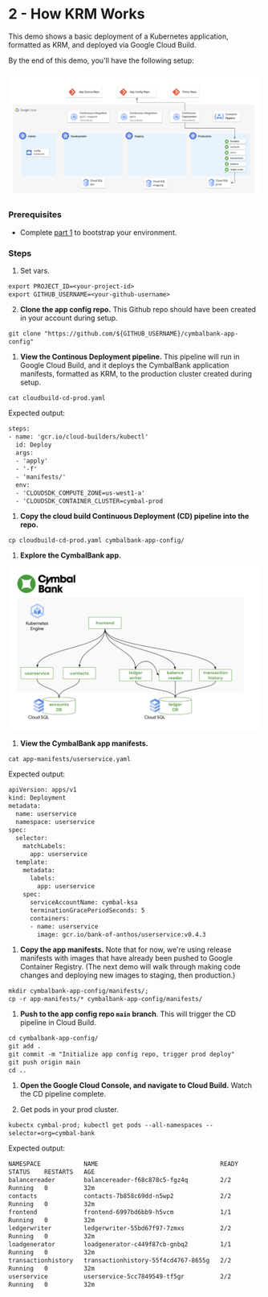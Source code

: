 # 2 - How KRM Works 

This demo shows a basic deployment of a Kubernetes application, formatted as KRM, and deployed via Google Cloud Build.

By the end of this demo, you'll have the following setup: 

![demo arch](screenshots/basic-deploy.png)

### Prerequisites 

- Complete [part 1](/1-setup) to bootstrap your environment. 


### Steps 

1. Set vars. 

```
export PROJECT_ID=<your-project-id>
export GITHUB_USERNAME=<your-github-username>
```


2. **Clone the app config repo.** This Github repo should have been created in your account during setup. 

```
git clone "https://github.com/${GITHUB_USERNAME}/cymbalbank-app-config"
```

1. **View the Continous Deployment pipeline.** This pipeline will run in Google Cloud Build, and it deploys the CymbalBank application manifests, formatted as KRM, to the production cluster created during setup. 

```
cat cloudbuild-cd-prod.yaml
```

Expected output: 

```
steps:
- name: 'gcr.io/cloud-builders/kubectl'
  id: Deploy
  args:
  - 'apply'
  - '-f'
  - 'manifests/'
  env:
  - 'CLOUDSDK_COMPUTE_ZONE=us-west1-a'
  - 'CLOUDSDK_CONTAINER_CLUSTER=cymbal-prod
```

1. **Copy the cloud build Continuous Deployment (CD) pipeline into the repo.**

```
cp cloudbuild-cd-prod.yaml cymbalbank-app-config/
```

1. **Explore the CymbalBank app.** 

![cymbal arch](screenshots/cymbal-arch.png)

1. **View the CymbalBank app manifests.** 

```
cat app-manifests/userservice.yaml
```

Expected output: 

```
apiVersion: apps/v1
kind: Deployment
metadata:
  name: userservice
  namespace: userservice
spec:
  selector:
    matchLabels:
      app: userservice
  template:
    metadata:
      labels:
        app: userservice
    spec:
      serviceAccountName: cymbal-ksa
      terminationGracePeriodSeconds: 5
      containers:
      - name: userservice
        image: gcr.io/bank-of-anthos/userservice:v0.4.3
```

1. **Copy the app manifests.** Note that for now, we're using release manifests with images that have already been pushed to Google Container Registry. (The next demo will walk through making code changes and deploying new images to staging, then production.) 

```
mkdir cymbalbank-app-config/manifests/; 
cp -r app-manifests/* cymbalbank-app-config/manifests/ 
```

1. **Push to the app config repo `main` branch**. This will trigger the CD pipeline in Cloud Build. 

```
cd cymbalbank-app-config/
git add .
git commit -m "Initialize app config repo, trigger prod deploy"
git push origin main
cd .. 
```

1. **Open the Google Cloud Console, and navigate to Cloud Build.** Watch the CD pipeline complete. 


1. Get pods in your prod cluster. 

```
kubectx cymbal-prod; kubectl get pods --all-namespaces --selector=org=cymbal-bank
```

Expected output: 

```
NAMESPACE            NAME                                  READY   STATUS    RESTARTS   AGE
balancereader        balancereader-f68c878c5-fgz4q         2/2     Running   0          32m
contacts             contacts-7b858c69dd-n5wp2             2/2     Running   0          32m
frontend             frontend-6997bd6bb9-h5vcm             1/1     Running   0          32m
ledgerwriter         ledgerwriter-55bd67f97-7zmxs          2/2     Running   0          32m
loadgenerator        loadgenerator-c449f87cb-gnbq2         1/1     Running   0          32m
transactionhistory   transactionhistory-55f4cd4767-8655g   2/2     Running   0          32m
userservice          userservice-5cc7849549-tf5gr          2/2     Running   0          32m
```